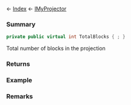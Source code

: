 ← [Index](Api-Index) ← [IMyProjector](Sandbox.ModAPI.Ingame.IMyProjector)

### Summary

```csharp
private public virtual int TotalBlocks { ; }
```

Total number of blocks in the projection

### Returns

### Example

### Remarks

